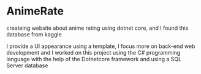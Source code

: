 # AnimeRate
createing website about anime rating using dotnet core, and I found this database from kaggle

I provide a UI appearance using a template, I focus more on back-end web development
and I worked on this project using the C# programming language with the help of the Dotnetcore framework and using a SQL Server database

